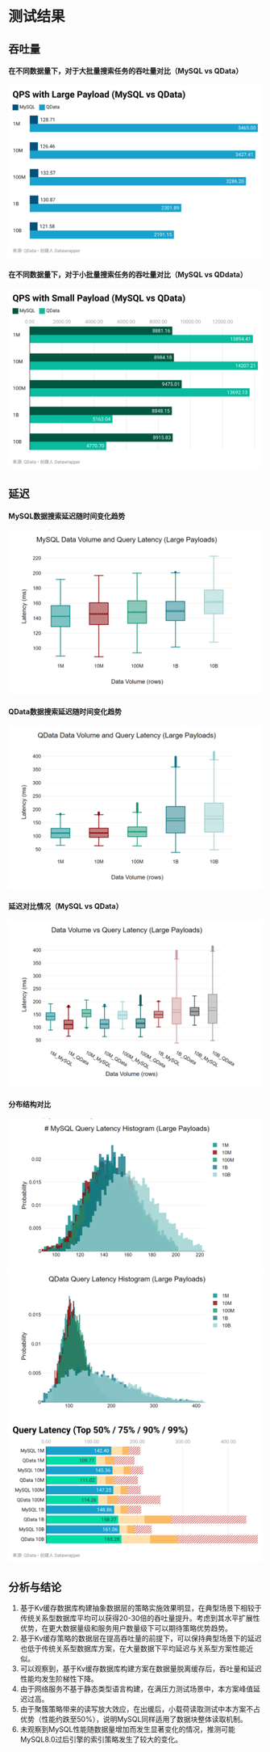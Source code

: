 # 测试结果

## 吞吐量
#### 在不同数据量下，对于大批量搜索任务的吞吐量对比（MySQL vs QData）
![](https://github.com/GoodManWEN/Project7730/blob/main/misc/statistic_qps-with-large-payload-mysql-vs-qdata-EjX7H.png?raw=true)

#### 在不同数据量下，对于小批量搜索任务的吞吐量对比（MySQL vs QDdata）
![](https://github.com/GoodManWEN/Project7730/blob/main/misc/statistic_qps-with-small-payload-mysql-vs-qdata-3ToHN.png?raw=true)

## 延迟

#### MySQL数据搜索延迟随时间变化趋势
![](https://github.com/GoodManWEN/Project7730/blob/main/misc/statistic_mysql_long_latency.png?raw=true)

#### QData数据搜索延迟随时间变化趋势
![](https://github.com/GoodManWEN/Project7730/blob/main/misc/statistic_qdata_long_latency.png?raw=true)

#### 延迟对比情况（MySQL vs QData）
![](https://github.com/GoodManWEN/Project7730/blob/main/misc/statistic_DataVolumevsQueryLatency(LargePayloads).png?raw=true)

#### 分布结构对比
![](https://github.com/GoodManWEN/Project7730/blob/main/misc/statistic_mysql_long_his.png?raw=true)
![](https://github.com/GoodManWEN/Project7730/blob/main/misc/statistic_qdata_long_his.png?raw=true)
![](https://github.com/GoodManWEN/Project7730/blob/main/misc/statistic_query-latency-top-50-75-90-99nAn8m.png?raw=true)



## 分析与结论

1. 基于Kv缓存数据库构建抽象数据层的策略实施效果明显，在典型场景下相较于传统关系型数据库平均可以获得20-30倍的吞吐量提升。考虑到其水平扩展性优势，在更大数据量级和服务用户数量级下可以期待策略优势趋势。
2. 基于Kv缓存策略的数据层在提高吞吐量的前提下，可以保持典型场景下的延迟也低于传统关系型数据库方案，在大量数据下平均延迟与关系型方案性能近似。
3. 可以观察到，基于Kv缓存数据库构建方案在数据量脱离缓存后，吞吐量和延迟性能均发生阶梯性下降。
4. 由于网络服务不基于静态类型语言构建，在满压力测试场景中，本方案峰值延迟过高。
5. 由于聚簇策略带来的读写放大效应，在出缓后，小载荷读取测试中本方案不占优势（性能约跌至50%），说明MySQL同样适用了数据块整体读取机制。
6. 未观察到MySQL性能随数据量增加而发生显著变化的情况，推测可能MySQL8.0过后引擎的索引策略发生了较大的变化。
